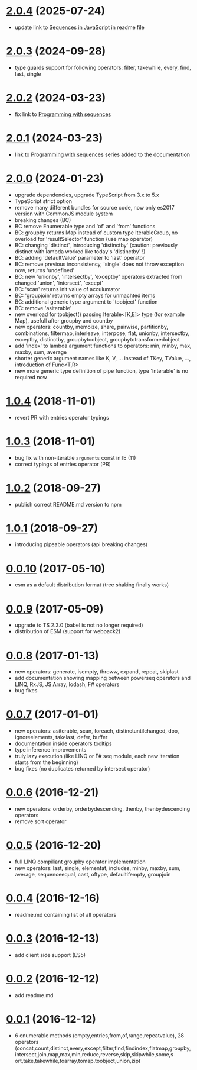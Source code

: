 <a name="2.0.4"></a>

# [2.0.4](https://github.com/marcinnajder/powerseq/releases/tag/2.0.4) (2025-07-24)

- update link to [Sequences in JavaScript](https://marcinnajder.github.io/2022/11/02/sequences-in-javascript-part-1-introduction-to-powerseq.html) in readme file

<a name="2.0.3"></a>

# [2.0.3](https://github.com/marcinnajder/powerseq/releases/tag/2.0.3) (2024-09-28)

- type guards support for following operators: filter, takewhile, every, find, last, single

<a name="2.0.2"></a>

# [2.0.2](https://github.com/marcinnajder/powerseq/releases/tag/2.0.2) (2024-03-23)

- fix link to [Programming with sequences](https://marcinnajder.github.io/2022/11/02/programming-with-sequences-part-1-introduction-to-powerseq.html)

<a name="2.0.1"></a>

# [2.0.1](https://github.com/marcinnajder/powerseq/releases/tag/2.0.1) (2024-03-23)

- link to [Programming with sequences](https://marcinnajder.github.io/2022/11/02/programming-with-sequences-part-1-introduction-to-powerseq.html) series added to the documentation

<a name="2.0.0"></a>

# [2.0.0](https://github.com/marcinnajder/powerseq/releases/tag/2.0.0) (2024-01-23)

- upgrade dependencies, upgrade TypeScript from 3.x to 5.x
- TypeScript strict option
- remove many different bundles for source code, now only es2017 version with CommonJS module system
- breaking changes (BC)
- BC remove Enumerable type and 'of' and 'from' functions
- BC: groupby returns Map instead of custom type IterableGroup, no overload for 'resultSelector' function (use map operator)
- BC: changing 'distinct', introducing 'distinctby' (caution: previously distinct with lambda worked like today's 'distinctby' !)
- BC: adding 'defaultValue' parameter to 'last' operator
- BC: remove previous inconsistency, 'single' does not throw exception now, returns 'undefined'
- BC: new 'unionby', 'intersectby', 'exceptby' operators extracted from changed 'union', 'intersect', 'except'
- BC: 'scan' returns init value of acculumator
- BC: 'groupjoin' returns empty arrays for unmachted items
- BC: additional generic type argument to 'toobject' function
- BC: remove 'asiterable'
- new overload for toobject() passing Iterable<[K,E]> type (for example Map), usefull after groupby and countby
- new operators: countby, memoize, share, pairwise, partitionby, combinations, filtermap, interleave, interpose, flat, unionby, intersectby, exceptby, distinctby, groupbytoobject, groupbytotransformedobject
- add 'index' to lambda argument functions to operators: min, minby, max, maxby, sum, average
- shorter generic argument names like K, V, ... instead of TKey, TValue, ..., introduction of Func<T,R>
- new more generic type definition of pipe function, type 'Interable<T>' is no required now

<a name="1.0.4"></a>

# [1.0.4](https://github.com/marcinnajder/powerseq/releases/tag/1.0.4) (2018-11-01)

- revert PR with entries operator typings

<a name="1.0.3"></a>

# [1.0.3](https://github.com/marcinnajder/powerseq/releases/tag/1.0.3) (2018-11-01)

- bug fix with non-iterable `arguments` const in IE (11)
- correct typings of entries operator (PR)

<a name="1.0.2"></a>

# [1.0.2](https://github.com/marcinnajder/powerseq/releases/tag/1.0.2) (2018-09-27)

- publish correct README.md version to npm

<a name="1.0.1"></a>

# [1.0.1](https://github.com/marcinnajder/powerseq/releases/tag/1.0.1) (2018-09-27)

- introducing pipeable operators (api breaking changes)

<a name="0.0.10"></a>

# [0.0.10](https://github.com/marcinnajder/powerseq/releases/tag/0.0.10) (2017-05-10)

- esm as a default distribution format (tree shaking finally works)

<a name="0.0.9"></a>

# [0.0.9](https://github.com/marcinnajder/powerseq/releases/tag/0.0.9) (2017-05-09)

- upgrade to TS 2.3.0 (babel is not no longer required)
- distribution of ESM (support for webpack2)

<a name="0.0.8"></a>

# [0.0.8](https://github.com/marcinnajder/powerseq/releases/tag/0.0.8) (2017-01-13)

- new operators: generate, isempty, throww, expand, repeat, skiplast
- add documentation showing mapping between powerseq operators and LINQ, RxJS, JS Array, lodash, F# operators
- bug fixes

<a name="0.0.7"></a>

# [0.0.7](https://github.com/marcinnajder/powerseq/releases/tag/0.0.7) (2017-01-01)

- new operators: asiterable, scan, foreach, distinctuntilchanged, doo, ignoreelements, takelast, defer, buffer
- documentation inside operators tooltips
- type inference improvements
- truly lazy execution (like LINQ or F# seq module, each new iteration starts from the beginning)
- bug fixes (no duplicates returned by intersect operator)

<a name="0.0.6"></a>

# [0.0.6](https://github.com/marcinnajder/powerseq/releases/tag/0.0.6) (2016-12-21)

- new operators: orderby, orderbydescending, thenby, thenbydescending operators
- remove sort operator

<a name="0.0.5"></a>

# [0.0.5](https://github.com/marcinnajder/powerseq/releases/tag/0.0.5) (2016-12-20)

- full LINQ compiliant groupby operator implementation
- new operators: last, single, elementat, includes, minby, maxby, sum, average, sequenceequal, cast, oftype, defaultifempty, groupjoin

<a name="0.0.4"></a>

# [0.0.4](https://github.com/marcinnajder/powerseq/releases/tag/0.0.4) (2016-12-16)

- readme.md containing list of all operators

<a name="0.0.3"></a>

# [0.0.3](https://github.com/marcinnajder/powerseq/releases/tag/0.0.3) (2016-12-13)

- add client side support (ES5)

<a name="0.0.2"></a>

# [0.0.2](https://github.com/marcinnajder/powerseq/releases/tag/0.0.2) (2016-12-12)

- add readme.md

<a name="0.0.1"></a>

# [0.0.1](https://github.com/marcinnajder/powerseq/releases/tag/0.0.1) (2016-12-12)

- 6 enumerable methods (empty,entries,from,of,range,repeatvalue), 28 operators (concat,count,distinct,every,except,filter,find,findindex,flatmap,groupby,intersect,join,map,max,min,reduce,reverse,skip,skipwhile,some,s
  ort,take,takewhile,toarray,tomap,toobject,union,zip)
